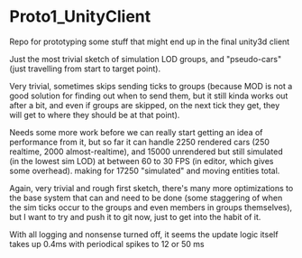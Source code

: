 # Proto1_UnityClient
Repo for prototyping some stuff that might end up in the final unity3d client

Just the most trivial sketch of simulation LOD groups, and "pseudo-cars" (just travelling from start to target point).

Very trivial, sometimes skips sending ticks to groups (because MOD is not a good solution for finding out when to send them, but it still kinda works out after a bit, and even if groups are skipped, on the next tick they get, they will get to where they should be at that point).

Needs some more work before we can really start getting an idea of performance from it, but so far it can handle 2250 rendered cars (250 realtime, 2000 almost-realtime), and 15000 unrendered but still simulated (in the lowest sim LOD) at between 60 to 30 FPS (in editor, which gives some overhead).
making for 17250 "simulated" and moving entities total.

Again, very trivial and rough first sketch, there's many more optimizations to the base system that can and need to be done (some staggering of when the sim ticks occur to the groups and even members in groups themselves), but I want to try and push it to git now, just to get into the habit of it.

With all logging and nonsense turned off, it seems the update logic itself takes up 0.4ms with periodical spikes to 12 or 50 ms